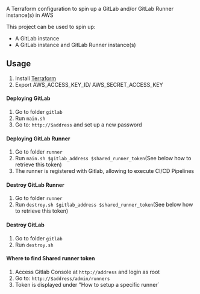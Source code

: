 A Terraform configuration to spin up a GitLab and/or GitLab Runner instance(s) in AWS 

This project can be used to spin up:
* A GitLab instance
* A GitLab instance and GitLab Runner instance(s)

## Usage
1. Install [Terraform](https://www.terraform.io/downloads.html)
1. Export AWS_ACCESS_KEY_ID/ AWS_SECRET_ACCESS_KEY

#### Deploying GitLab 

1. Go to folder `gitlab` 
1. Run `main.sh`
1. Go to: `http://$address` and set up a new password

#### Deploying GitLab Runner

1. Go to folder `runner`
1. Run `main.sh $gitlab_address $shared_runner_token`(See below how to retrieve this token)
1. The runner is registered with Gitlab, allowing to execute CI/CD Pipelines 

#### Destroy GitLab Runner

1. Go to folder `runner`
1. Run `destroy.sh $gitlab_address $shared_runner_token`(See below how to retrieve this token)

#### Destroy GitLab 

1. Go to folder `gitlab`
1. Run `destroy.sh` 


#### Where to find Shared runner token
1. Access Gitlab Console at `http://address` and login as root
1. Go to: `http://$address/admin/runners`
1. Token is displayed under "How to setup a specific runner` 
